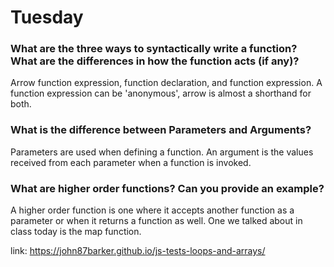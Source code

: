 # Tuesday

### What are the three ways to syntactically write a function? What are the differences in how the function acts (if any)?
Arrow function expression, function declaration, and function expression. A function expression can be 'anonymous', arrow is almost a shorthand for both. 
### What is the difference between Parameters and Arguments?
Parameters are used when defining a function. An argument is the values received from each parameter when a function is invoked. 
### What are higher order functions? Can you provide an example?
A higher order function is one where it accepts another function as a parameter or when it returns a function as well. One we talked about in class today is the map function.

link: https://john87barker.github.io/js-tests-loops-and-arrays/